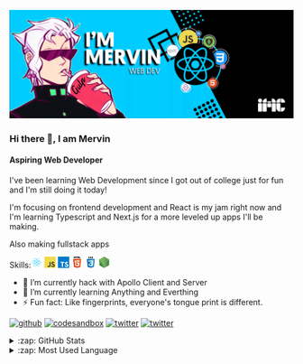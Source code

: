![Aspiring Web Developer](https://github.com/iMervinC/iMervinC/blob/main/banner.gif)
### Hi there 👋, I am Mervin
#### Aspiring Web Developer

I've been learning Web Development since I got out of college just for fun and I'm still doing it today! 

I'm focusing on frontend development and React is my jam right now and I'm learning Typescript and Next.js for a more leveled up apps I'll be making. 

Also making fullstack apps

Skills:<code><img height="20" src="https://raw.githubusercontent.com/github/explore/80688e429a7d4ef2fca1e82350fe8e3517d3494d/topics/react/react.png"></code>
<code><img height="20" src="https://raw.githubusercontent.com/github/explore/80688e429a7d4ef2fca1e82350fe8e3517d3494d/topics/javascript/javascript.png"></code>
<code><img height="20" src="https://raw.githubusercontent.com/github/explore/80688e429a7d4ef2fca1e82350fe8e3517d3494d/topics/typescript/typescript.png"></code>
<code><img height="20" src="https://raw.githubusercontent.com/github/explore/80688e429a7d4ef2fca1e82350fe8e3517d3494d/topics/html/html.png"></code>
<code><img height="20" src="https://raw.githubusercontent.com/github/explore/80688e429a7d4ef2fca1e82350fe8e3517d3494d/topics/css/css.png"></code>
<code><img height="20" src="https://raw.githubusercontent.com/github/explore/80688e429a7d4ef2fca1e82350fe8e3517d3494d/topics/nodejs/nodejs.png"></code>


- 🔭 I’m currently hack with Apollo Client and Server
- 🌱 I’m currently learning Anything and Everthing
- ⚡ Fun fact: Like fingerprints, everyone's tongue print is different. 


[<img src='https://cdn.jsdelivr.net/npm/simple-icons@3.0.1/icons/github.svg' alt='github' height='40'>](https://github.com/iMervinc) [<img src='https://cdn.jsdelivr.net/npm/simple-icons@3.0.1/icons/codesandbox.svg' alt='codesandbox' height='40'>](https://codesandbox.io/u/iMervinc)  [<img src='https://cdn.jsdelivr.net/npm/simple-icons@3.0.1/icons/twitter.svg' alt='twitter' height='40'>](https://twitter.com/iMervinC)  [<img src='https://www.vectorlogo.zone/logos/devto/devto-ar21.svg' alt='twitter' height='40'>](https://twitter.com/iMervinC)  



<details>
  <summary>:zap: GitHub Stats</summary>
  
<img  alt="Mervin's GitHub Stats" src="https://github-readme-stats.vercel.app/api?username=imervinc&show_icons=true&&hide_border=true&prs&cache_seconds=86400&theme=tokyonight" />
  </details>

<details>
  <summary>:zap: Most Used Language</summary>
<img  alt="Mervin's GitHub Top Languages" src="https://github-readme-stats.vercel.app/api/top-langs/?username=imervinc&layout=compact&theme=tokyonight&hide_border=true" />
</details>

